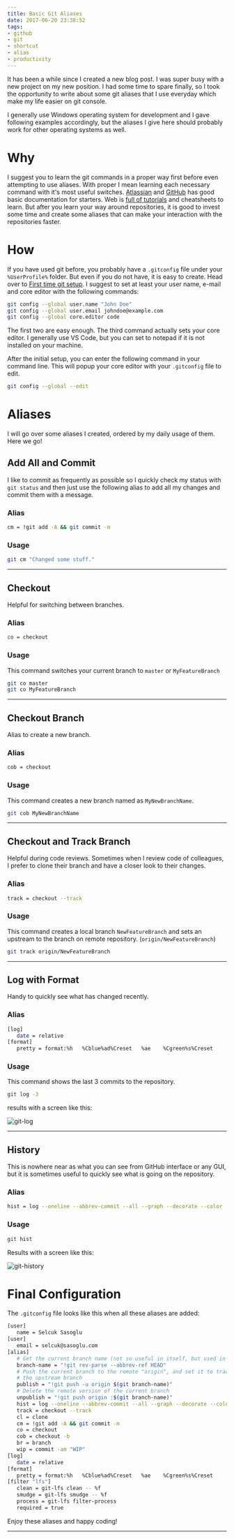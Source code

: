 ```yaml
---
title: Basic Git Aliases
date: 2017-06-20 23:38:52
tags: 
- github
- git
- shortcut
- alias
- productivity
---
```


It has been a while since I created a new blog post. I was super busy with a new project on my new position. I had some time to spare finally, so I took the opportunity to write about some git aliases that I use everyday which make my life easier on git console.

I generally use Windows operating system for development and I gave following examples accordingly, but the aliases I give here should probably work for other operating systems as well.

# Why

I suggest you to learn the git commands in a proper way first before even attempting to use aliases. With proper I mean learning each necessary command with it's most useful switches. [Atlassian](https://confluence.atlassian.com/bitbucketserver/basic-git-commands-776639767.html) and [GitHub](https://education.github.com/git-cheat-sheet-education.pdf) has good basic documentation for starters. Web is [full of tutorials](http://lmgtfy.com/?q=git+tutorial) and cheatsheets to learn. But after you learn your way around repositories, it is good to invest some time and create some aliases that can make your interaction with the repositories faster.

# How

If you have used git before, you probably have a `.gitconfig` file under your `%UserProfile%` folder. But even if you do not have, it is easy to create. Head over to [First time git setup](https://git-scm.com/book/en/v2/Getting-Started-First-Time-Git-Setup). I suggest to set at least your user name, e-mail and core editor with the following commands:

``` bash
git config --global user.name "John Doe"
git config --global user.email johndoe@example.com
git config --global core.editor code
```

The first two are easy enough. The third command actually sets your core editor. I generally use VS Code, but you can set to notepad if it is not installed on your machine.

After the initial setup, you can enter the following command in your command line. This will popup your core editor with your `.gitconfig` file to edit.

``` bash
git config --global --edit
```

# Aliases

I will go over some aliases I created, ordered by my daily usage of them. Here we go!

## Add All and Commit

I like to commit as frequently as possible so I quickly check my status with `git status` and then just use the following alias to add all my changes and commit them with a message.

### Alias

``` bash
cm = !git add -A && git commit -m
```

### Usage

``` bash
git cm "Changed some stuff."
```

----------------------------

## Checkout

Helpful for switching between branches.

### Alias

``` bash
co = checkout
```

### Usage

This command switches your current branch to `master` or `MyFeatureBranch`

``` bash
git co master
git co MyFeatureBranch
```

----------------------------

## Checkout Branch

Alias to create a new branch.

### Alias

``` bash
cob = checkout
```

### Usage

This command creates a new branch named as `MyNewBranchName`.

``` bash
git cob MyNewBranchName
```

----------------------------

## Checkout and Track Branch

Helpful during code reviews. Sometimes when I review code of colleagues, I prefer to clone their branch and have a closer look to their changes.

### Alias

``` bash
track = checkout --track
```

### Usage

This command creates a local branch `NewFeatureBranch` and sets an upstream to the branch on remote repository. (`origin/NewFeatureBranch`)

``` bash
git track origin/NewFeatureBranch
```

----------------------------

## Log with Format

Handy to quickly see what has changed recently.

### Alias

``` bash
[log]
   date = relative
[format]
   pretty = format:%h   %Cblue%ad%Creset   %ae    %Cgreen%s%Creset
```

### Usage

This command shows the last 3 commits to the repository.

``` bash
git log -3
```

results with a screen like this:

![git-log](/images/posts/2017/git-log.png)

----------------------------

## History

This is nowhere near as what you can see from GitHub interface or any GUI, but it is sometimes useful to quickly see what is going on the repository.

### Alias

``` bash
hist = log --oneline --abbrev-commit --all --graph --decorate --color
```

### Usage

``` bash
git hist
```

Results with a screen like this:

![git-history](/images/posts/2017/git-history.png)

# Final Configuration

The `.gitconfig` file looks like this when all these aliases are added:

``` bash
[user]
   name = Selcuk Sasoglu
[user]
   email = selcuk@sasoglu.com
[alias]
   # Get the current branch name (not so useful in itself, but used in other aliases)
   branch-name = "!git rev-parse --abbrev-ref HEAD"
   # Push the current branch to the remote "origin", and set it to track
   # the upstream branch
   publish = "!git push -u origin $(git branch-name)"
   # Delete the remote version of the current branch
   unpublish = "!git push origin :$(git branch-name)"
   hist = log --oneline --abbrev-commit --all --graph --decorate --color
   track = checkout --track
   cl = clone
   cm = !git add -A && git commit -m
   co = checkout
   cob = checkout -b
   br = branch
   wip = commit -am "WIP"
[log]
   date = relative
[format]
   pretty = format:%h   %Cblue%ad%Creset   %ae    %Cgreen%s%Creset
[filter "lfs"]
   clean = git-lfs clean -- %f
   smudge = git-lfs smudge -- %f
   process = git-lfs filter-process
   required = true
```

Enjoy these aliases and happy coding!

----------------------------